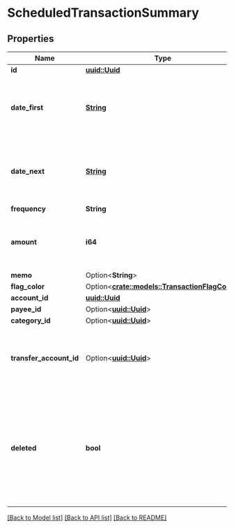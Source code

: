 # ScheduledTransactionSummary

## Properties

Name | Type | Description | Notes
------------ | ------------- | ------------- | -------------
**id** | [**uuid::Uuid**](uuid::Uuid.md) |  | 
**date_first** | [**String**](string.md) | The first date for which the Scheduled Transaction was scheduled. | 
**date_next** | [**String**](string.md) | The next date for which the Scheduled Transaction is scheduled. | 
**frequency** | **String** |  | 
**amount** | **i64** | The scheduled transaction amount in milliunits format | 
**memo** | Option<**String**> |  | [optional]
**flag_color** | Option<[**crate::models::TransactionFlagColor**](TransactionFlagColor.md)> |  | [optional]
**account_id** | [**uuid::Uuid**](uuid::Uuid.md) |  | 
**payee_id** | Option<[**uuid::Uuid**](uuid::Uuid.md)> |  | [optional]
**category_id** | Option<[**uuid::Uuid**](uuid::Uuid.md)> |  | [optional]
**transfer_account_id** | Option<[**uuid::Uuid**](uuid::Uuid.md)> | If a transfer, the account_id which the scheduled transaction transfers to | [optional]
**deleted** | **bool** | Whether or not the scheduled transaction has been deleted.  Deleted scheduled transactions will only be included in delta requests. | 

[[Back to Model list]](../README.md#documentation-for-models) [[Back to API list]](../README.md#documentation-for-api-endpoints) [[Back to README]](../README.md)


